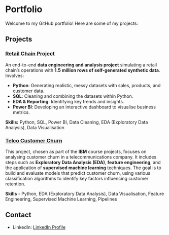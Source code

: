 # Portfolio

Welcome to my GitHub portfolio! Here are some of my projects:

## Projects

### [Retail Chain Project](https://github.com/HSSC01/Portfolio/tree/main/Retail%20Chain%20Project)  
An end-to-end **data engineering and analysis project** simulating a retail chain’s operations with **1.5 million rows of self-generated synthetic data**. Involves:  
- **Python**: Generating realistic, messy datasets with sales, products, and customer data.  
- **SQL**: Cleaning and combining the datasets within Python.  
- **EDA & Reporting**: Identifying key trends and insights.  
- **Power BI**: Developing an interactive dashboard to visualise business metrics.  

**Skills:** Python, SQL, Power BI, Data Cleaning, EDA (Exploratory Data Analysis), Data Visualisation  


### [Telco Customer Churn](https://github.com/HSSC01/Portfolio/tree/main/Telco%20Customer%20Churn)
This project, chosen as part of the **IBM** course projects, focuses on analysing customer churn in a telecommunications company. It includes steps such as **Exploratory Data Analysis (EDA)**, **feature engineering**, and the application of **supervised machine learning** techniques. The goal is to build and evaluate models that predict customer churn, using various classification algorithms to identify key factors influencing customer retention.

**Skills** - Python, EDA (Exploratory Data Analysis), Data Visualisation, Feature Engineering, Supervised Machine Learning, Pipelines


## Contact
- LinkedIn: [LinkedIn Profile](https://www.linkedin.com/in/honsingsamchung/)

